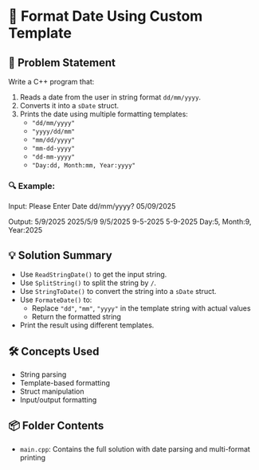 # 🧾 Format Date Using Custom Template

## 🧩 Problem Statement
Write a C++ program that:
1. Reads a date from the user in string format `dd/mm/yyyy`.
2. Converts it into a `sDate` struct.
3. Prints the date using multiple formatting templates:
   - `"dd/mm/yyyy"`
   - `"yyyy/dd/mm"`
   - `"mm/dd/yyyy"`
   - `"mm-dd-yyyy"`
   - `"dd-mm-yyyy"`
   - `"Day:dd, Month:mm, Year:yyyy"`

### 🔍 Example:
Input:
Please Enter Date dd/mm/yyyy? 05/09/2025

Output:
5/9/2025 
2025/5/9 
9/5/2025 
9-5-2025 
5-9-2025 
Day:5, Month:9, Year:2025


## 💡 Solution Summary
- Use `ReadStringDate()` to get the input string.
- Use `SplitString()` to split the string by `/`.
- Use `StringToDate()` to convert the string into a `sDate` struct.
- Use `FormateDate()` to:
  - Replace `"dd"`, `"mm"`, `"yyyy"` in the template string with actual values
  - Return the formatted string
- Print the result using different templates.

## 🛠️ Concepts Used
- String parsing  
- Template-based formatting  
- Struct manipulation  
- Input/output formatting  

## 📦 Folder Contents
- `main.cpp`: Contains the full solution with date parsing and multi-format printing
